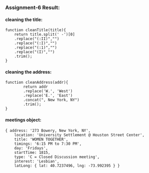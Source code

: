 ### Assignment-6 Result:



#### cleaning the title:
```
function cleanTitle(title){
    return title.split(' -')[0]
    .replace("(:II)","")
    .replace("(:I)","")
    .replace("(:1)","")
    .replace("(I)","")
    .trim();
}
```


#### cleaning the address:
```
function cleanAddress(addr){
        return addr
        .replace('W.', 'West')
        .replace('E.', 'East')
        .concat(", New York, NY")
        .trim();
}
```

#### meetings object:
```
{ address: '273 Bowery, New York, NY',
    location: 'University Settlement @ Houston Street Center',
    title: 'WOMEN TOGETHER',
    timings: '6:15 PM to 7:30 PM',
    day: 'Fridays',
    startTime: 1815,
    type: 'C = Closed Discussion meeting',
    interest: 'Lesbian',
    latLong: { lat: 40.7237496, lng: -73.992395 } }

```